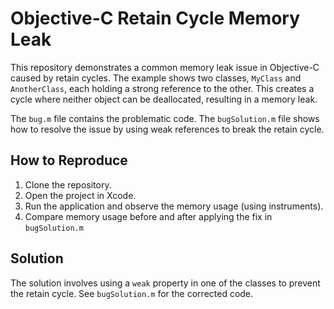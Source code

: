 # Objective-C Retain Cycle Memory Leak

This repository demonstrates a common memory leak issue in Objective-C caused by retain cycles.  The example shows two classes, `MyClass` and `AnotherClass`, each holding a strong reference to the other. This creates a cycle where neither object can be deallocated, resulting in a memory leak.

The `bug.m` file contains the problematic code.  The `bugSolution.m` file shows how to resolve the issue by using weak references to break the retain cycle.

## How to Reproduce

1. Clone the repository.
2. Open the project in Xcode.
3. Run the application and observe the memory usage (using instruments).
4. Compare memory usage before and after applying the fix in `bugSolution.m`

## Solution

The solution involves using a `weak` property in one of the classes to prevent the retain cycle. See `bugSolution.m` for the corrected code.